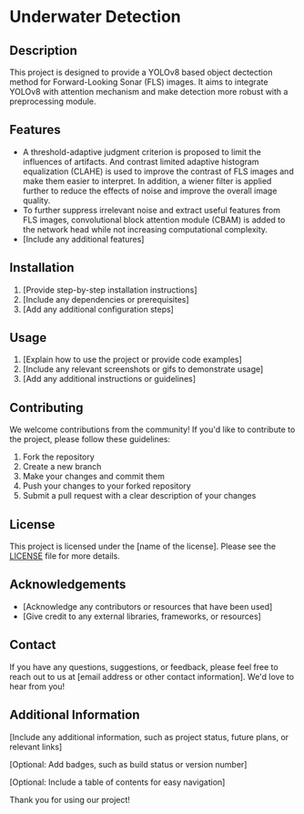 # Underwater Detection

## Description

This project is designed to provide a YOLOv8 based object dectection method for Forward-Looking Sonar (FLS) images. It aims to integrate YOLOv8 with attention mechanism and make detection more robust with a preprocessing module.

## Features

- A threshold-adaptive judgment criterion is proposed to limit the influences of artifacts. And contrast limited adaptive histogram equalization (CLAHE) is used to improve the contrast of FLS images and make them easier to interpret. In addition, a wiener filter is applied further to reduce the effects of noise and improve the overall image quality.
- To further suppress irrelevant noise and extract useful features from FLS images, convolutional block attention module (CBAM) is added to the network head while not increasing computational complexity.
- [Include any additional features]

## Installation

1. [Provide step-by-step installation instructions]
2. [Include any dependencies or prerequisites]
3. [Add any additional configuration steps]

## Usage

1. [Explain how to use the project or provide code examples]
2. [Include any relevant screenshots or gifs to demonstrate usage]
3. [Add any additional instructions or guidelines]

## Contributing

We welcome contributions from the community! If you'd like to contribute to the project, please follow these guidelines:

1. Fork the repository
2. Create a new branch
3. Make your changes and commit them
4. Push your changes to your forked repository
5. Submit a pull request with a clear description of your changes

## License

This project is licensed under the [name of the license]. Please see the [LICENSE](LICENSE) file for more details.

## Acknowledgements

- [Acknowledge any contributors or resources that have been used]
- [Give credit to any external libraries, frameworks, or resources]

## Contact

If you have any questions, suggestions, or feedback, please feel free to reach out to us at [email address or other contact information]. We'd love to hear from you!

## Additional Information

[Include any additional information, such as project status, future plans, or relevant links]

[Optional: Add badges, such as build status or version number]

[Optional: Include a table of contents for easy navigation]

Thank you for using our project!

